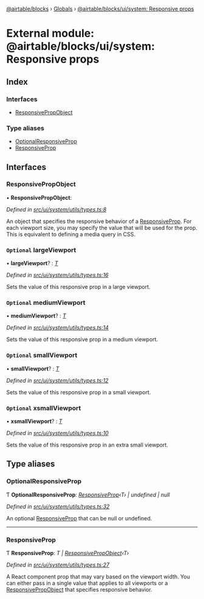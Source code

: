 [@airtable/blocks](../README.md) › [Globals](../globals.md) ›
[@airtable/blocks/ui/system: Responsive props](_airtable_blocks_ui_system__responsive_props.md)

# External module: @airtable/blocks/ui/system: Responsive props

## Index

### Interfaces

-   [ResponsivePropObject](_airtable_blocks_ui_system__responsive_props.md#responsivepropobject)

### Type aliases

-   [OptionalResponsiveProp](_airtable_blocks_ui_system__responsive_props.md#optionalresponsiveprop)
-   [ResponsiveProp](_airtable_blocks_ui_system__responsive_props.md#responsiveprop)

## Interfaces

### ResponsivePropObject

• **ResponsivePropObject**:

_Defined in
[src/ui/system/utils/types.ts:8](https://github.com/airtable/blocks/blob/@airtable/blocks@0.0.36/packages/sdk/src/ui/system/utils/types.ts#L8)_

An object that specifies the responsive behavior of a
[ResponsiveProp](_airtable_blocks_ui_system__responsive_props.md#responsiveprop). For each viewport
size, you may specify the value that will be used for the prop. This is equivalent to defining a
media query in CSS.

### `Optional` largeViewport

• **largeViewport**? : _[T](undefined)_

_Defined in
[src/ui/system/utils/types.ts:16](https://github.com/airtable/blocks/blob/@airtable/blocks@0.0.36/packages/sdk/src/ui/system/utils/types.ts#L16)_

Sets the value of this responsive prop in a large viewport.

### `Optional` mediumViewport

• **mediumViewport**? : _[T](undefined)_

_Defined in
[src/ui/system/utils/types.ts:14](https://github.com/airtable/blocks/blob/@airtable/blocks@0.0.36/packages/sdk/src/ui/system/utils/types.ts#L14)_

Sets the value of this responsive prop in a medium viewport.

### `Optional` smallViewport

• **smallViewport**? : _[T](undefined)_

_Defined in
[src/ui/system/utils/types.ts:12](https://github.com/airtable/blocks/blob/@airtable/blocks@0.0.36/packages/sdk/src/ui/system/utils/types.ts#L12)_

Sets the value of this responsive prop in a small viewport.

### `Optional` xsmallViewport

• **xsmallViewport**? : _[T](undefined)_

_Defined in
[src/ui/system/utils/types.ts:10](https://github.com/airtable/blocks/blob/@airtable/blocks@0.0.36/packages/sdk/src/ui/system/utils/types.ts#L10)_

Sets the value of this responsive prop in an extra small viewport.

## Type aliases

### OptionalResponsiveProp

Ƭ **OptionalResponsiveProp**:
_[ResponsiveProp](_airtable_blocks_ui_system__responsive_props.md#responsiveprop)‹T› | undefined |
null_

_Defined in
[src/ui/system/utils/types.ts:32](https://github.com/airtable/blocks/blob/@airtable/blocks@0.0.36/packages/sdk/src/ui/system/utils/types.ts#L32)_

An optional [ResponsiveProp](_airtable_blocks_ui_system__responsive_props.md#responsiveprop) that
can be null or undefined.

---

### ResponsiveProp

Ƭ **ResponsiveProp**: _T |
[ResponsivePropObject](_airtable_blocks_ui_system__responsive_props.md#responsivepropobject)‹T›_

_Defined in
[src/ui/system/utils/types.ts:27](https://github.com/airtable/blocks/blob/@airtable/blocks@0.0.36/packages/sdk/src/ui/system/utils/types.ts#L27)_

A React component prop that may vary based on the viewport width. You can either pass in a single
value that applies to all viewports or a
[ResponsivePropObject](_airtable_blocks_ui_system__responsive_props.md#responsivepropobject) that
specifies responsive behavior.
